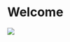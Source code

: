 # Welcome 

<img src="https://user-images.githubusercontent.com/59677362/129633733-03118fbb-8149-486b-ac64-841d041e8f4b.png" />
